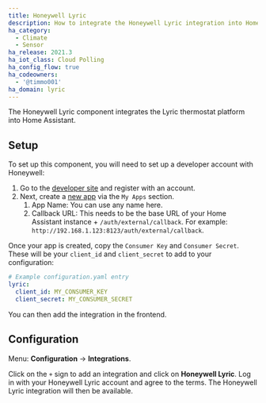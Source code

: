 ```yaml
---
title: Honeywell Lyric
description: How to integrate the Honeywell Lyric integration into Home Assistant.
ha_category:
  - Climate
  - Sensor
ha_release: 2021.3
ha_iot_class: Cloud Polling
ha_config_flow: true
ha_codeowners:
  - '@timmo001'
ha_domain: lyric
---
```


The Honeywell Lyric component integrates the Lyric thermostat platform into Home Assistant.

## Setup

To set up this component, you will need to set up a developer account with Honeywell:

1. Go to the [developer site](https://developer.honeywellhome.com) and register with an account.
1. Next, create a [new app](https://developer.honeywellhome.com/user/me/apps/add) via the `My Apps` section.
   1. App Name: You can use any name here.
   1. Callback URL: This needs to be the base URL of your Home Assistant instance + `/auth/external/callback`. For example: `http://192.168.1.123:8123/auth/external/callback`.

Once your app is created, copy the `Consumer Key` and `Consumer Secret`. These will be your `client_id` and `client_secret` to add to your configuration:

```yaml
# Example configuration.yaml entry
lyric:
  client_id: MY_CONSUMER_KEY
  client_secret: MY_CONSUMER_SECRET
```

You can then add the integration in the frontend.

## Configuration

Menu: **Configuration** -> **Integrations**.

Click on the `+` sign to add an integration and click on **Honeywell Lyric**.
Log in with your Honeywell Lyric account and agree to the terms. The Honeywell Lyric integration will then be available.
